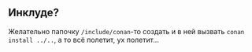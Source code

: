 ## Инклуде?

Желательно папочку `/include/conan`-то создать
и в ней вызвать `conan install ../..`,
а то всё полетит, ух полетит...